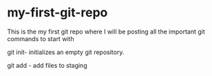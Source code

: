 # my-first-git-repo

This is the my first git repo where I will be posting all the important git commands to start with

git init- initializes an empty git repository.

git add - add files to staging 

